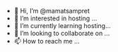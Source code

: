 - 👋 Hi, I’m @mamatsampret
- 👀 I’m interested in hosting ...
- 🌱 I’m currently learning hosting...
- 💞️ I’m looking to collaborate on ...
- 📫 How to reach me ...

<!---
mamatsampret/mamatsampret is a ✨ special ✨ repository because its `README.md` (this file) appears on your GitHub profile.
You can click the Preview link to take a look at your changes.
--->
